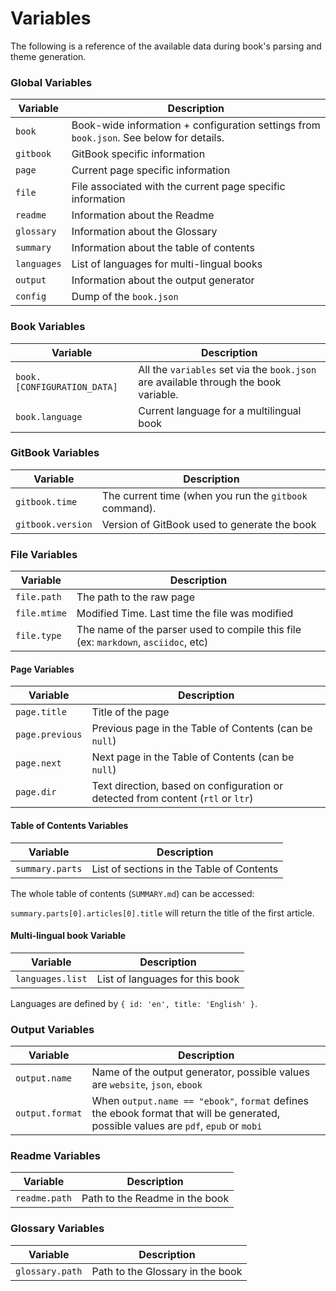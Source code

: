 # Variables

The following is a reference of the available data during book's parsing and theme generation.

### Global Variables

| Variable | Description |
| -------- | ----------- |
| `book` | Book-wide information + configuration settings from `book.json`. See below for details. |
| `gitbook` | GitBook specific information |
| `page` | Current page specific information |
| `file` | File associated with the current page specific information |
| `readme` | Information about the Readme |
| `glossary` | Information about the Glossary |
| `summary` | Information about the table of contents |
| `languages` | List of languages for multi-lingual books |
| `output` | Information about the output generator |
| `config` | Dump of the `book.json` |

### Book Variables

| Variable | Description |
| -------- | ----------- |
| `book.[CONFIGURATION_DATA]` | All the `variables` set via the `book.json` are available through the book variable. |
| `book.language` | Current language for a multilingual book |

### GitBook Variables

| Variable | Description |
| -------- | ----------- |
| `gitbook.time` | The current time (when you run the `gitbook` command). |
| `gitbook.version` | Version of GitBook used to generate the book |

### File Variables

| Variable | Description |
| -------- | ----------- |
| `file.path` | The path to the raw page |
| `file.mtime` | Modified Time. Last time the file was modified |
| `file.type` | The name of the parser used to compile this file (ex: `markdown`, `asciidoc`, etc) |

#### Page Variables

| Variable | Description |
| -------- | ----------- |
| `page.title` | Title of the page |
| `page.previous` | Previous page in the Table of Contents (can be `null`) |
| `page.next` | Next page in the Table of Contents (can be `null`) |
| `page.dir` | Text direction, based on configuration or detected from content (`rtl` or `ltr`) |

#### Table of Contents Variables

| Variable | Description |
| -------- | ----------- |
| `summary.parts` | List of sections in the Table of Contents |

The whole table of contents (`SUMMARY.md`) can be accessed:

`summary.parts[0].articles[0].title` will return the title of the first article.

#### Multi-lingual book Variable

| Variable | Description |
| -------- | ----------- |
| `languages.list` | List of languages for this book |

Languages are defined by `{ id: 'en', title: 'English' }`.

### Output Variables

| Variable | Description |
| -------- | ----------- |
| `output.name` | Name of the output generator, possible values are `website`, `json`, `ebook` |
| `output.format` | When `output.name == "ebook"`, `format` defines the ebook format that will be generated, possible values are `pdf`, `epub` or `mobi` |

### Readme Variables

| Variable | Description |
| -------- | ----------- |
| `readme.path` | Path to the Readme in the book |

### Glossary Variables

| Variable | Description |
| -------- | ----------- |
| `glossary.path` | Path to the Glossary in the book |
